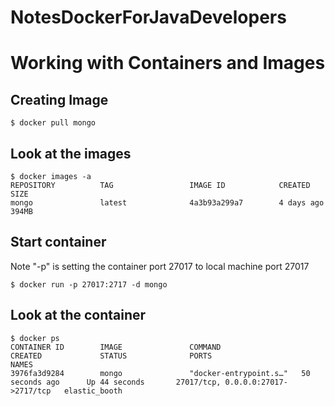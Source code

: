 # NotesDockerForJavaDevelopers

# Working with Containers and Images

## Creating Image 
```
$ docker pull mongo
```

## Look at the images
```
$ docker images -a
REPOSITORY          TAG                 IMAGE ID            CREATED             SIZE
mongo               latest              4a3b93a299a7        4 days ago          394MB
```

## Start container
Note "-p" is setting the container port 27017 to local machine port 27017
```
$ docker run -p 27017:2717 -d mongo
```

## Look at the container
```
$ docker ps
CONTAINER ID        IMAGE               COMMAND                  CREATED             STATUS              PORTS                                NAMES
3976fa3d9284        mongo               "docker-entrypoint.s…"   50 seconds ago      Up 44 seconds       27017/tcp, 0.0.0.0:27017->2717/tcp   elastic_booth
